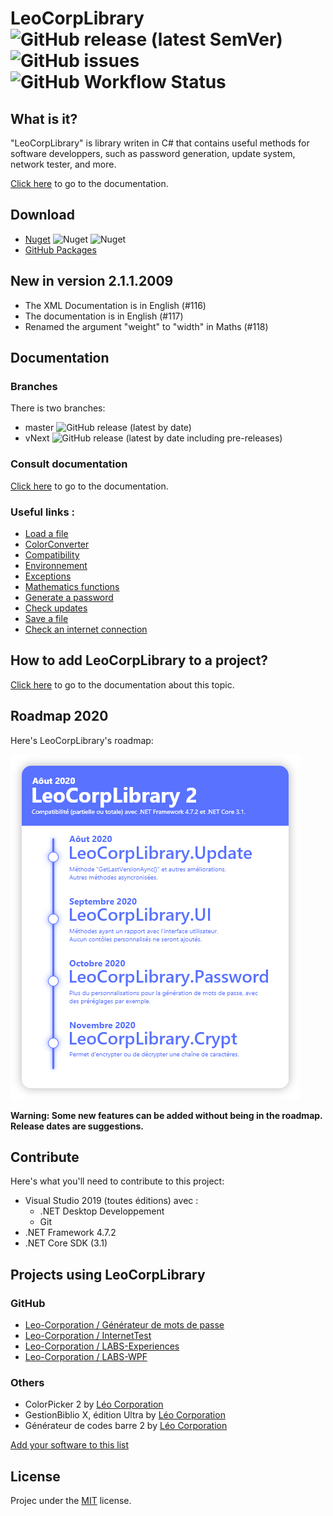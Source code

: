 # LeoCorpLibrary ![GitHub release (latest SemVer)](https://img.shields.io/github/v/release/Leo-Corporation/LeoCorpLibrary) ![GitHub issues](https://img.shields.io/github/issues/Leo-Corporation/LeoCorpLibrary) ![GitHub Workflow Status](https://img.shields.io/github/workflow/status/Leo-Corporation/LeoCorpLibrary/.NET%20Framework)
## What is it?
"LeoCorpLibrary" is library writen in C# that contains useful methods for software developpers, such as password generation, update system, network tester, and more.

[Click here](https://github.com/Leo-Corporation/LeoCorpLibrary/wiki) to go to the documentation.

## Download
* [Nuget](https://www.nuget.org/packages/LeoCorpLibrary) ![Nuget](https://img.shields.io/nuget/v/LeoCorpLibrary) ![Nuget](https://img.shields.io/nuget/dt/LeoCorpLibrary)
* [GitHub Packages](https://github.com/Leo-Corporation/LeoCorpLibrary/packages/345951)

## New in version 2.1.1.2009
- The XML Documentation is in English (#116)
- The documentation is in English (#117)
- Renamed the argument "weight" to "width" in Maths (#118)

## Documentation
### Branches
There is two branches:
- master ![GitHub release (latest by date)](https://img.shields.io/github/v/release/Leo-Corporation/LeoCorpLibrary)
- vNext ![GitHub release (latest by date including pre-releases)](https://img.shields.io/github/v/release/Leo-Corporation/LeoCorpLibrary?include_prereleases)
### Consult documentation
[Click here](https://github.com/Leo-Corporation/LeoCorpLibrary/wiki/) to go to the documentation.
### Useful links :
* [Load a file](https://github.com/Leo-Corporation/LeoCorpLibrary/wiki/load-a-file)
* [ColorConverter](https://github.com/Leo-Corporation/LeoCorpLibrary/wiki/Colors-converter)
* [Compatibility](https://github.com/Leo-Corporation/LeoCorpLibrary/wiki/Compatibility)
* [Environnement](https://github.com/Leo-Corporation/LeoCorpLibrary/wiki/Environnement)
* [Exceptions](https://github.com/Leo-Corporation/LeoCorpLibrary/wiki/Exceptions)
* [Mathematics functions](https://github.com/Leo-Corporation/LeoCorpLibrary/wiki/Mathematics-functions)
* [Generate a password](https://github.com/Leo-Corporation/LeoCorpLibrary/wiki/Generate-a-password)
* [Check updates](https://github.com/Leo-Corporation/LeoCorpLibrary/wiki/Check-for-updates)
* [Save a file](https://github.com/Leo-Corporation/LeoCorpLibrary/wiki/Save-in-a-file)
* [Check an internet connection](https://github.com/Leo-Corporation/LeoCorpLibrary/wiki/Verify-an-internet-connection)

## How to add LeoCorpLibrary to a project?
[Click here](https://github.com/Leo-Corporation/LeoCorpLibrary/wiki/installer-LeoCorpLibrary#1-ajouter-la-bibliothèque-dans-un-projet) to go to the documentation about this topic.

## Roadmap 2020
Here's LeoCorpLibrary's roadmap:
<p style="text-align: center;">

![Roadmap](https://raw.githubusercontent.com/Leo-Corporation/LeoCorp-Docs/master/Roadmaps/LeoCorpLibrary/LeoCorpLibrary%20Roadmap%202020.png)

</p>

**Warning: Some new features can be added without being in the roadmap. Release dates are suggestions.**

## Contribute
Here's what you'll need to contribute to this project:
- Visual Studio 2019 (toutes éditions) avec :
   - .NET Desktop Developpement
   - Git
- .NET Framework 4.7.2
- .NET Core SDK (3.1)

## Projects using LeoCorpLibrary
### GitHub
- [Leo-Corporation / Générateur de mots de passe](https://github.com/Leo-Corporation/Generateur-de-mots-de-passe)
- [Leo-Corporation / InternetTest](https://github.com/Leo-Corporation/InternetTest)
- [Leo-Corporation / LABS-Experiences](https://github.com/Leo-Corporation/LABS-Experiences)
- [Leo-Corporation / LABS-WPF](https://github.com/Leo-Corporation/LABS-WPF)
### Others
- ColorPicker 2 by [Léo Corporation](https://leopeyronnet.wixsite.com/leopeyronnetcorp)
- GestionBiblio X, édition Ultra by [Léo Corporation](https://leopeyronnet.wixsite.com/leopeyronnetcorp)
- Générateur de codes barre 2 by [Léo Corporation](https://leopeyronnet.wixsite.com/leopeyronnetcorp)

[Add your software to this list](https://github.com/Leo-Corporation/LeoCorpLibrary/issues/new?assignees=&labels=ajout+cr%C3%A9dit&template=credit_projet.md&title=%5BCr%C3%A9dit-Projet%5D+)
## License
Projec under the [MIT](https://github.com/Leo-Corporation/LeoCorpLibrary/blob/master/LICENSE.md) license.
